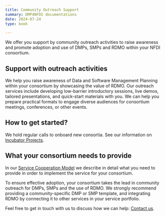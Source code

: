 ```yaml
---
title: Community Outreach Support
summary: DMP4NFDI documentations
date: 2024-07-24
type: book

---
```


We offer you support by community outreach activities to raise awareness and promote adoption and use of DMPs, SMPs and RDMO within your NFDI consortium.

## Support with outreach activities

We help you raise awareness of Data and Software Management Planning within your consortium by showcasing the value of RDMO. Our outreach services include developing low-barrier introductory sessions, live demos, tailored presentations, and quick-start materials with you. We can help you prepare practical formats to engage diverse audiences for consortium meetings, conferences, or other events.

## How to get started? 

We hold regular calls to onboard new consortia. See our information on [Incubator Projects](/incubator/).

## What your consortium needs to provide

In our [Service Cooperation Model](https://doi.org/10.5281/zenodo.15004953) we describe in detail what you need to provide in order to implement the service for your consortium. 

To ensure effective adoption, your consortium takes the lead in community outreach for DMPs, SMPs and the use of RDMO. We strongly recommend providing a community-specific DMP or SMP template, and integrating RDMO by connecting it to other services in your service portfolio. 

Feel free to get in touch with us to discuss how we can help: [Contact us](/contact/).  